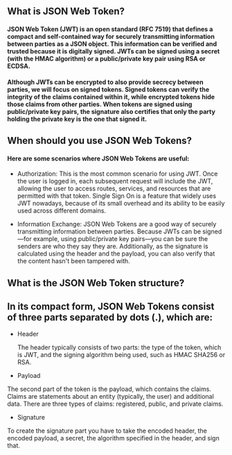 ## What is JSON Web Token?

#### JSON Web Token (JWT) is an open standard (RFC 7519) that defines a compact and self-contained way for securely transmitting information between parties as a JSON object. This information can be verified and trusted because it is digitally signed. JWTs can be signed using a secret (with the HMAC algorithm) or a public/private key pair using RSA or ECDSA.

#### Although JWTs can be encrypted to also provide secrecy between parties, we will focus on signed tokens. Signed tokens can verify the integrity of the claims contained within it, while encrypted tokens hide those claims from other parties. When tokens are signed using public/private key pairs, the signature also certifies that only the party holding the private key is the one that signed it.

## When should you use JSON Web Tokens?
#### Here are some scenarios where JSON Web Tokens are useful:

- Authorization: This is the most common scenario for using JWT. Once the user is logged in, each subsequent request will include the JWT, allowing the user to access routes, services, and resources that are permitted with that token. Single Sign On is a feature that widely uses JWT nowadays, because of its small overhead and its ability to be easily used across different domains.

- Information Exchange: JSON Web Tokens are a good way of securely transmitting information between parties. Because JWTs can be signed—for example, using public/private key pairs—you can be sure the senders are who they say they are. Additionally, as the signature is calculated using the header and the payload, you can also verify that the content hasn't been tampered with.

## What is the JSON Web Token structure?
## In its compact form, JSON Web Tokens consist of three parts separated by dots (.), which are:

- Header

    The header typically consists of two parts: the type of the token, which is JWT, and the signing algorithm being used, such as HMAC SHA256 or RSA.
- Payload

The second part of the token is the payload, which contains the claims. Claims are statements about an entity (typically, the user) and additional data. There are three types of claims: registered, public, and private claims.
- Signature

To create the signature part you have to take the encoded header, the encoded payload, a secret, the algorithm specified in the header, and sign that.
